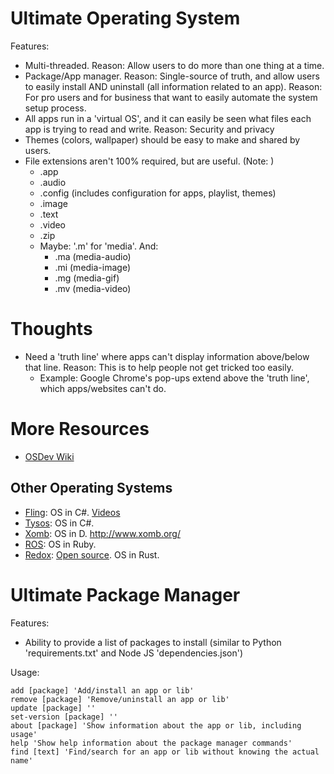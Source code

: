 # Ultimate Operating System

Features:
- Multi-threaded. Reason: Allow users to do more than one thing at a time.
- Package/App manager. Reason: Single-source of truth, and allow users to easily install AND uninstall (all information related to an app). Reason: For pro users and for business that want to easily automate the system setup process.
- All apps run in a 'virtual OS', and it can easily be seen what files each app is trying to read and write. Reason: Security and privacy
- Themes (colors, wallpaper) should be easy to make and shared by users.
- File extensions aren't 100% required, but are useful. (Note: )
  - .app
  - .audio
  - .config (includes configuration for apps, playlist, themes)
  - .image
  - .text
  - .video
  - .zip
  - Maybe: '.m' for 'media'. And:
    - .ma (media-audio)
    - .mi (media-image)
    - .mg (media-gif)
    - .mv (media-video)


# Thoughts
- Need a 'truth line' where apps can't display information above/below that line. Reason: This is to help people not get tricked too easily.
  - Example: Google Chrome's pop-ups extend above the 'truth line', which apps/websites can't do.


# More Resources
- [OSDev Wiki](http://wiki.osdev.org/Main_Page)

## Other Operating Systems
- [Fling](http://www.flingos.co.uk/): OS in C#. [Videos](https://www.youtube.com/watch?v=7KxSqCH_twA&list=PLKbvCgwMcH7BX6Z8Bk1EuFwDa0WGkMnrz&index=10)
- [Tysos](http://www.tysos.org/redmine/projects/tysos/): OS in C#.
- [Xomb](https://github.com/xomboverlord/xomb-bare-bones): OS in D. http://www.xomb.org/
- [ROS](http://ros.rubyforge.org/): OS in Ruby.
- [Redox](http://www.redox-os.org/): [Open source](https://github.com/redox-os/redox/). OS in Rust.


# Ultimate Package Manager

Features:
- Ability to provide a list of packages to install (similar to Python 'requirements.txt' and Node JS 'dependencies.json')

Usage:

    add [package] 'Add/install an app or lib'
    remove [package] 'Remove/uninstall an app or lib'
    update [package] ''
    set-version [package] ''
    about [package] 'Show information about the app or lib, including usage'
    help 'Show help information about the package manager commands'
    find [text] 'Find/search for an app or lib without knowing the actual name'
